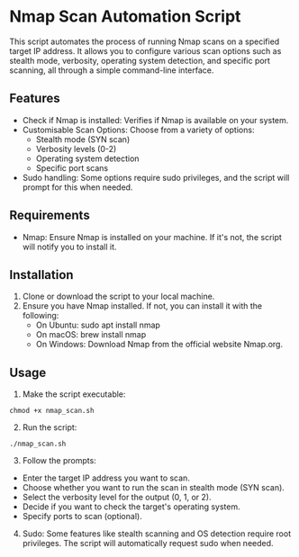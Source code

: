 # Nmap Scan Automation Script
This script automates the process of running Nmap scans on a specified target IP address. It allows you to configure various scan options such as stealth mode, verbosity, operating system detection, and specific port scanning, all through a simple command-line interface.

## Features
* Check if Nmap is installed: Verifies if Nmap is available on your system.
* Customisable Scan Options: Choose from a variety of options:
    * Stealth mode (SYN scan)
    * Verbosity levels (0-2)
    * Operating system detection
    * Specific port scans
* Sudo handling: Some options require sudo privileges, and the script will prompt for this when needed.

## Requirements
* Nmap: Ensure Nmap is installed on your machine. If it's not, the script will notify you to install it.

## Installation
1. Clone or download the script to your local machine.
2. Ensure you have Nmap installed. If not, you can install it with the following:
    * On Ubuntu: sudo apt install nmap
    * On macOS: brew install nmap
    * On Windows: Download Nmap from the official website Nmap.org.

## Usage
1. Make the script executable:
```
chmod +x nmap_scan.sh
```
2. Run the script:
```
./nmap_scan.sh
```
3. Follow the prompts:
* Enter the target IP address you want to scan.
* Choose whether you want to run the scan in stealth mode (SYN scan).
* Select the verbosity level for the output (0, 1, or 2).
* Decide if you want to check the target's operating system.
* Specify ports to scan (optional).
4.  Sudo: Some features like stealth scanning and OS detection require root privileges. The script will automatically request sudo when needed.